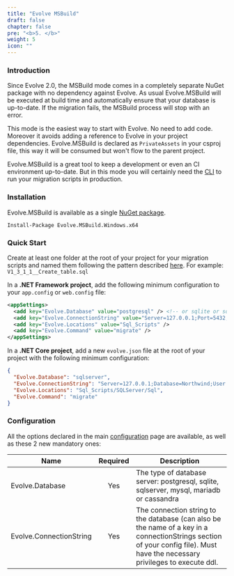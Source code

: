 ```yaml
---
title: "Evolve MSBuild"
draft: false
chapter: false
pre: "<b>5. </b>"
weight: 5
icon: ""
---
```


### Introduction

Since Evolve 2.0, the MSBuild mode comes in a completely separate NuGet package with no dependency against Evolve. 
As usual Evolve.MSBuild will be executed at build time and automatically ensure that your database is up-to-date. If the migration fails, the MSBuild process will stop with an error. 

This mode is the easiest way to start with Evolve. No need to add code. Moreover it avoids adding a reference to Evolve in your project dependencies. Evolve.MSBuild is declared as `PrivateAssets` in your csproj file, this way it will be consumed but won't flow to the parent project.

Evolve.MSBuild is a great tool to keep a development or even an CI environment up-to-date. But in this mode you will certainly need the [CLI](/cli) to run your migration scripts in production.

### Installation

Evolve.MSBuild is available as a single [NuGet package](https://www.nuget.org/packages/Evolve.MSBuild.Windows.x64).

```
Install-Package Evolve.MSBuild.Windows.x64
```

### Quick Start

<i class="fa fa-hand-o-right"></i> Create at least one folder at the root of your project for your migration scripts and named them following the pattern described [here](/configuration/#naming-pattern). For example: `V1_3_1_1__Create_table.sql`

<i class="fa fa-hand-o-right"></i> In a **.NET Framework project**, add the following minimum configuration to your `app.config` or `web.config` file:

```xml
<appSettings>
  <add key="Evolve.Database" value="postgresql" /> <!-- or sqlite or sqlserver or mysql or mariadb or cassandra -->
  <add key="Evolve.ConnectionString" value="Server=127.0.0.1;Port=5432;Database=my_db;User Id=postgres;Password=postgres;" />
  <add key="Evolve.Locations" value="Sql_Scripts" />
  <add key="Evolve.Command" value="migrate" />
</appSettings>
```

<i class="fa fa-hand-o-right"></i> In a **.NET Core project**, add a new `evolve.json` file at the root of your project with the following minimum configuration:

```json
{
  "Evolve.Database": "sqlserver",
  "Evolve.ConnectionString": "Server=127.0.0.1;Database=Northwind;User Id=sa;Password=Password12!;",
  "Evolve.Locations": "Sql_Scripts/SQLServer/Sql",
  "Evolve.Command": "migrate"
}
```

### Configuration

All the options declared in the main [configuration](/configuration#options) page are available, as well as these 2 new mandatory ones:

| Name | Required | Description |
|-------------------------------|:--------:|-------------------------------------------------------------------|
| Evolve.Database | Yes | The type of database server: postgresql, sqlite, sqlserver, mysql, mariadb or cassandra |
| Evolve.ConnectionString | Yes | The connection string to the database (can also be the name of a key in a connectionStrings section of your config file). Must have the necessary privileges to execute ddl. |